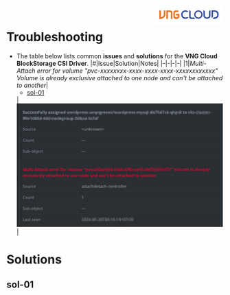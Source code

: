 <div style="float: right;"><img src="../../../images/01.png" width="160px" /></div><br>

# Troubleshooting
- The table below lists common **issues** and **solutions** for the **VNG Cloud BlockStorage CSI Driver**.
  |#|Issue|Solution|Notes|
  |-|-|-|-|
  |1|_Multi-Attach error for volume "pvc-xxxxxxxx-xxxx-xxxx-xxxx-xxxxxxxxxxxx" Volume is already exclusive attached to one node and can't be attached to another_|<ul><li>[sol-01](#sol-01)</li></ul>|![](../../../images/csi/issue/01.png)|

# Solutions
## sol-01